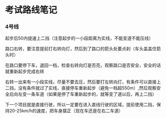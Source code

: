 # 考试路线笔记

### 4号线

起步后50内提速上二挡（注意起步的一小段距离为实线，不能变道不能压线）

路口右转，要注意提前打右转向灯，然后到了路口的箭头处要点刹（车头盖盖住箭头时）

在路口要停下车，退回一档，检查右转向灯是否亮，观察路口是否安全，安全的话就重新起步完成右转

右转一出来有一小段实线，尽量不要去压，然后要打左转向灯，有条件可以直接上二挡，没有条件就过了实线，直接停车重新起步（避免一档超550m）,然后观察安全后向左变一条车道（如果是停了车重新起步的，就等变了道以后，再上二挡）

下一个项目就是直接行驶，所以一定要在进入直线行驶的区域，提前使用二挡，保持20-25km/h的速度，把车身摆正（现在车还是在右二车道）





